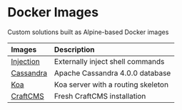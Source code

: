 # Docker Images

Custom solutions built as Alpine-based Docker images

<table>
  <thead>
    <tr>
      <th align="left">Images</th>
      <th align="left">Description</th>
    </tr>
  </thead>
  <tbody>
    <tr>
      <td valign="top">
 <a href="https://github.com/chiefmikey/docker-images/tree/main/injection" target="_blank">Injection</a>
      </td>
      <td valign="top">
    Externally inject shell commands
      </td>
    </tr> <tr>
      <td valign="top">
 <a href="https://github.com/chiefmikey/docker-images/tree/main/cassandra" target="_blank">Cassandra</a>
      </td>
      <td valign="top">
   Apache Cassandra 4.0.0 database
      </td>
    </tr> <tr>
      <td valign="top">
 <a href="https://github.com/chiefmikey/docker-images/tree/main/koa" target="_blank">Koa</a>
      </td>
      <td valign="top">
 Koa server with a routing skeleton
      </td>
    </tr> <tr>
      <td valign="top">
 <a href="https://github.com/chiefmikey/docker-images/tree/main/craftcms" target="_blank">CraftCMS</a>
      </td>
      <td valign="top">
  Fresh CraftCMS installation
      </td>
    </tr>
  </tbody>
</table>
